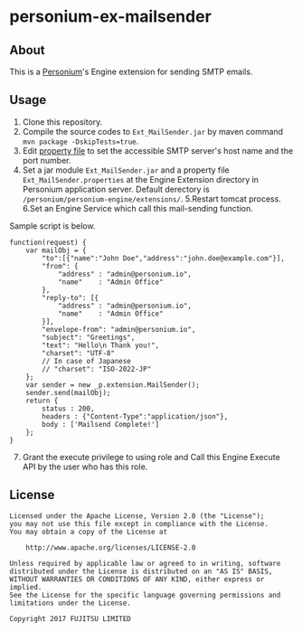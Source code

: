 # personium-ex-mailsender

## About

This is a [Personium](http://personium.io)'s Engine extension for sending SMTP emails.

## Usage

1. Clone this repository.
2. Compile the source codes to `Ext_MailSender.jar` by maven command `mvn package -DskipTests=true`.
3. Edit [property file](https://github.com/personium/personium-ex-mailsender/blob/master/conf/Ext_MailSender.properties) to set the accessible SMTP server's host name and the port number.
4. Set a jar module `Ext_MailSender.jar` and a property file `Ext_MailSender.properties` at the Engine Extension directory in Personium application server. Default derectory is `/personium/personium-engine/extensions/`.
5.Restart tomcat process.
6.Set an Engine Service which call this mail-sending function.

Sample script is below.
```
function(request) {
    var mailObj = {
        "to":[{"name":"John Doe","address":"john.doe@example.com"}],
        "from": {
            "address" : "admin@personium.io",
            "name"    : "Admin Office"
        },
        "reply-to": [{
            "address" : "admin@personium.io",
            "name"    : "Admin Office"
        }],
        "envelope-from": "admin@personium.io",
        "subject": "Greetings",
        "text": "Hello\n Thank you!",
        "charset": "UTF-8"
        // In case of Japanese
        // "charset": "ISO-2022-JP"
    };
    var sender = new _p.extension.MailSender();
    sender.send(mailObj);
    return {
        status : 200,
        headers : {"Content-Type":"application/json"},
        body : ['Mailsend Complete!']
    };
}
```

7. Grant the execute privilege to using role and Call this Engine Execute API by the user who has this role.

## License

```
Licensed under the Apache License, Version 2.0 (the "License");
you may not use this file except in compliance with the License.
You may obtain a copy of the License at

    http://www.apache.org/licenses/LICENSE-2.0

Unless required by applicable law or agreed to in writing, software
distributed under the License is distributed on an "AS IS" BASIS,
WITHOUT WARRANTIES OR CONDITIONS OF ANY KIND, either express or implied.
See the License for the specific language governing permissions and
limitations under the License.

Copyright 2017 FUJITSU LIMITED
```
